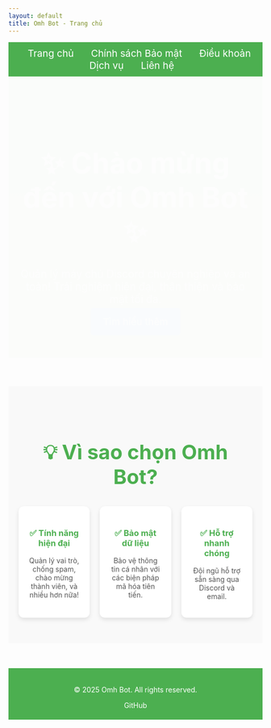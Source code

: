 ```yaml
---
layout: default
title: Omh Bot - Trang chủ
---
```


<nav style="position: sticky; top: 0; background: #4CAF50; padding: 10px; text-align: center; z-index: 1000;">
  <a href="index.md" style="color: white; margin: 0 15px; text-decoration: none; font-size: 1.2rem;">Trang chủ</a>
  <a href="privacy-policy.md" style="color: white; margin: 0 15px; text-decoration: none; font-size: 1.2rem;">Chính sách Bảo mật</a>
  <a href="terms-of-service.md" style="color: white; margin: 0 15px; text-decoration: none; font-size: 1.2rem;">Điều khoản Dịch vụ</a>
  <a href="contact.md" style="color: white; margin: 0 15px; text-decoration: none; font-size: 1.2rem;">Liên hệ</a>
</nav>

<header style="text-align: center; padding: 60px 20px; background: linear-gradient(to bottom, #4CAF50, #8BC34A); color: white; animation: fadeIn 1.5s;">
  <h1 style="font-size: 3.5rem;">✨ Chào mừng đến với Omh Bot ✨</h1>
  <p style="font-size: 1.3rem; margin: 20px 0;">
    Quản lý máy chủ Discord chuyên nghiệp và an toàn!  
    Trải nghiệm hiện đại, thân thiện và bảo mật tối đa.
  </p>
  <a href="#features" style="padding: 15px 25px; background: #2196F3; color: white; text-decoration: none; border-radius: 5px; font-size: 1.2rem; animation: bounce 2s infinite;">Tìm hiểu thêm</a>
</header>

<section id="features" style="padding: 50px 20px; text-align: center; background: #f9f9f9;">
  <h2 style="color: #4CAF50; font-size: 2.5rem;">💡 Vì sao chọn Omh Bot?</h2>
  <div style="display: flex; justify-content: center; gap: 20px; flex-wrap: wrap; margin-top: 30px;">
    <div style="flex: 1; max-width: 300px; padding: 20px; background: white; box-shadow: 0px 4px 8px rgba(0,0,0,0.1); border-radius: 10px; transition: transform 0.3s;">
      <h3 style="color: #4CAF50;">✅ Tính năng hiện đại</h3>
      <p style="color: #555;">Quản lý vai trò, chống spam, chào mừng thành viên, và nhiều hơn nữa!</p>
    </div>
    <div style="flex: 1; max-width: 300px; padding: 20px; background: white; box-shadow: 0px 4px 8px rgba(0,0,0,0.1); border-radius: 10px; transition: transform 0.3s;">
      <h3 style="color: #4CAF50;">✅ Bảo mật dữ liệu</h3>
      <p style="color: #555;">Bảo vệ thông tin cá nhân với các biện pháp mã hóa tiên tiến.</p>
    </div>
    <div style="flex: 1; max-width: 300px; padding: 20px; background: white; box-shadow: 0px 4px 8px rgba(0,0,0,0.1); border-radius: 10px; transition: transform 0.3s;">
      <h3 style="color: #4CAF50;">✅ Hỗ trợ nhanh chóng</h3>
      <p style="color: #555;">Đội ngũ hỗ trợ sẵn sàng qua Discord và email.</p>
    </div>
  </div>
</section>

<footer style="text-align: center; padding: 20px; background: #4CAF50; color: white; margin-top: 50px;">
  <p>&copy; 2025 Omh Bot. All rights reserved.</p>
  <a href="https://github.com/omh-bot" style="color: white; text-decoration: none;">GitHub</a>
</footer>

<style>
  @keyframes fadeIn {
    from { opacity: 0; }
    to { opacity: 1; }
  }

  @keyframes bounce {
    0%, 20%, 50%, 80%, 100% { transform: translateY(0); }
    40% { transform: translateY(-10px); }
    60% { transform: translateY(-5px); }
  }

  div:hover {
    transform: translateY(-10px);
  }
</style>
